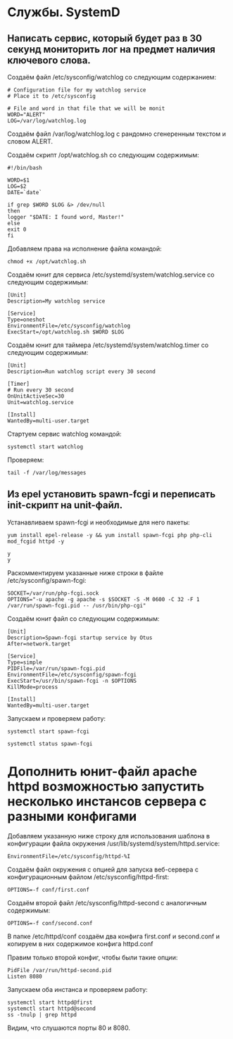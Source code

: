 # Службы. SystemD

## Написать сервис, который будет раз в 30 секунд мониторить лог на предмет наличия ключевого слова.

Создаём файл /etc/sysconfig/watchlog со следующим содержанием:

```
# Configuration file for my watchlog service
# Place it to /etc/sysconfig

# File and word in that file that we will be monit
WORD="ALERT"
LOG=/var/log/watchlog.log
```

Создаём файл /var/log/watchlog.log с рандомно сгенеренным текстом и словом ALERT.

Создаём скрипт /opt/watchlog.sh со следующим содержимым:

```
#!/bin/bash

WORD=$1
LOG=$2
DATE=`date`

if grep $WORD $LOG &> /dev/null
then
logger "$DATE: I found word, Master!"
else
exit 0
fi
```

Добавляем права на исполнение файла командой:

```
chmod +x /opt/watchlog.sh
```

Создаём юнит для сервиса /etc/systemd/system/watchlog.service со следующим содержимым:

```
[Unit]
Description=My watchlog service

[Service]
Type=oneshot
EnvironmentFile=/etc/sysconfig/watchlog
ExecStart=/opt/watchlog.sh $WORD $LOG
```

Создаём юнит для таймера /etc/systemd/system/watchlog.timer со следующим содержимым:

```
[Unit]
Description=Run watchlog script every 30 second

[Timer]
# Run every 30 second
OnUnitActiveSec=30
Unit=watchlog.service

[Install]
WantedBy=multi-user.target
```

Стартуем сервис watchlog командой:

```
systemctl start watchlog
```

Проверяем:

```
tail -f /var/log/messages
```

## Из epel установить spawn-fcgi и переписать init-скрипт на unit-файл. 

Устанавливаем spawn-fcgi и необходимые для него пакеты:

```
yum install epel-release -y && yum install spawn-fcgi php php-cli
mod_fcgid httpd -y

y
y
```

Раскомментируем указанные ниже строки в файле /etc/sysconfig/spawn-fcgi:

```
SOCKET=/var/run/php-fcgi.sock
OPTIONS="-u apache -g apache -s $SOCKET -S -M 0600 -C 32 -F 1 /var/run/spawn-fcgi.pid -- /usr/bin/php-cgi"
```
Создаём юнит файл со следующим содержимым:

```
[Unit]
Description=Spawn-fcgi startup service by Otus
After=network.target

[Service]
Type=simple
PIDFile=/var/run/spawn-fcgi.pid
EnvironmentFile=/etc/sysconfig/spawn-fcgi
ExecStart=/usr/bin/spawn-fcgi -n $OPTIONS
KillMode=process

[Install]
WantedBy=multi-user.target
```

Запускаем и проверяем работу:

```
systemctl start spawn-fcgi

systemctl status spawn-fcgi
```

# Дополнить юнит-файл apache httpd возможностью запустить несколько инстансов сервера с разными конфигами

Добавляем указанную ниже строку для использования шаблона в конфигурации файла окружения /usr/lib/systemd/system/httpd.service:

```
EnvironmentFile=/etc/sysconfig/httpd-%I
```

Создаём файл окружения с опцией для запуска веб-сервера с конфигурационным файлом /etc/sysconfig/httpd-first:

```
OPTIONS=-f conf/first.conf
```
Создаём второй файл /etc/sysconfig/httpd-second с аналогичным содержимым:

```
OPTIONS=-f conf/second.conf
```

В папке /etc/httpd/conf создаём два конфига first.conf и second.conf и копируем в них содержимое конфига httpd.conf

Правим только второй конфиг, чтобы были такие опции:

```
PidFile /var/run/httpd-second.pid
Listen 8080
```

Запускаем оба инстанса и проверяем работу:

```
systemctl start httpd@first
systemctl start httpd@second
ss -tnulp | grep httpd
```
Видим, что слушаются порты 80 и 8080.
